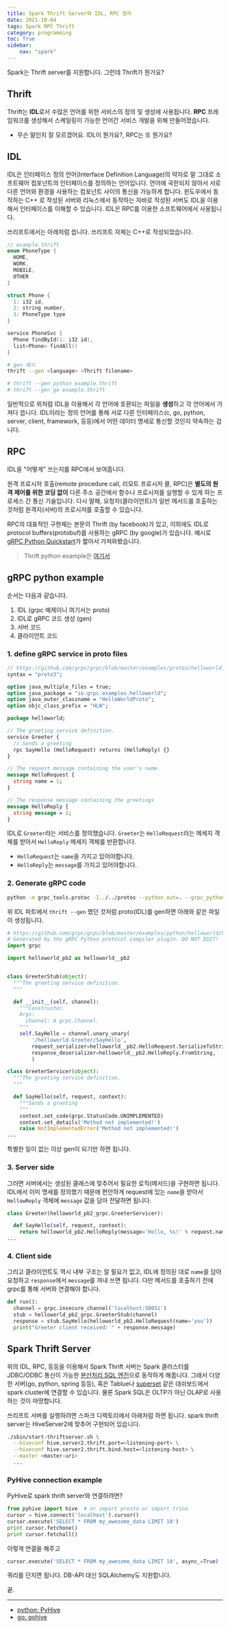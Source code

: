 ```yaml
---
title: Spark Thrift Server와 IDL, RPC 정리
date: 2021-10-04
tags: Spark RPC Thrift
category: programming
toc: True
sidebar:
    nav: "spark"
---
```


Spark는 Thrift server를 지원합니다. 그런데 Thrift가 뭔가요?

## Thrift

Thrift는 **IDL**로서 수많은 언어를 위한 서비스의 정의 및 생성에 사용됩니다. **RPC** 프레임워크를 생성해서 스케일링이 가능한 언어간 서비스 개발을 위해 만들어졌습니다.

* 무슨 말인지 잘 모르겠어요. IDL이 뭔가요?, RPC는 또 뭔가요?

## IDL

IDL은 인터페이스 정의 언어(Interface Definition Language)의 약자로 말 그대로 소프트웨어 컴포넌트의 인터페이스를 정의하는 언어입니다. 언어에 국한되지 않아서 서로 다른 언어와 환경을 사용하는 컴포넌트 사이의 통신을 가능하게 합니다. 윈도우에서 동작하는 C++ 로 작성된 서버와 리눅스에서 동작하는 자바로 작성된 서버도 IDL을 이용해서 인터페이스를 이해할 수 있습니다. IDL은 RPC를 이용한 소프트웨어에서 사용됩니다.

쓰리프트에서는 아래처럼 씁니다. 쓰리프트 자체는 C++로 작성되었습니다.

```c++
// example.thrift
enum PhoneType {
  HOME,
  WORK,
  MOBILE,
  OTHER
}

struct Phone {
  1: i32 id,
  2: string number,
  3: PhoneType type
}

service PhoneSvc {
  Phone findById(1: i32 id),
  list<Phone> findAll()
}
```

```sh
# gen 예시
thrift --gen <language> <Thrift filename>

# thrift --gen python example.thrift
# thrift --gen go example.thrift
```

일반적으로 위처럼 IDL을 이용해서 각 언어에 호환되는 파일을 **생성**하고 각 언어에서 가져다 씁니다. IDL이라는 정의 언어를 통해 서로 다른 인터페이스(c, go, python, server, client, framework, 등등)에서 어떤 데이터 명세로 통신할 것인지 약속하는 겁니다.

## RPC

IDL을 "어떻게" 쓰는지를 RPC에서 보여줍니다.

원격 프로시저 호출(remote procedure call, 리모트 프로시저 콜, RPC)은 **별도의 원격 제어를 위한 코딩 없이** 다른 주소 공간에서 함수나 프로시저를 실행할 수 있게 하는 프로세스 간 통신 기술입니다. 다시 말해, 요청자(클라이언트)가 일반 메서드를 호출하는 것처럼 원격지(서버)의 프로시저를 호출할 수 있습니다.

RPC의 대표적인 구현체는 본문의 Thrift (by facebook)가 있고, 이외에도 IDL로 protocol buffers(protobuf)를 사용하는 gRPC (by google)가 있습니다. 예시로 [gRPC Python Quickstart](https://grpc.io/docs/languages/python/quickstart/)가 짧아서 가져와봤습니다.

> Thrift python example은 [여기서](https://thrift.apache.org/tutorial/py.html)

## gRPC python example

순서는 다음과 같습니다.

1. IDL (grpc 예제이니 여기서는 proto)
2. IDL로 gRPC 코드 생성 (gen)
3. 서버 코드
4. 클라이언트 코드

### 1. define gRPC service in proto files

```proto
// https://github.com/grpc/grpc/blob/master/examples/protos/helloworld.proto
syntax = "proto3";

option java_multiple_files = true;
option java_package = "io.grpc.examples.helloworld";
option java_outer_classname = "HelloWorldProto";
option objc_class_prefix = "HLW";

package helloworld;

// The greeting service definition.
service Greeter {
  // Sends a greeting
  rpc SayHello (HelloRequest) returns (HelloReply) {}
}

// The request message containing the user's name.
message HelloRequest {
  string name = 1;
}

// The response message containing the greetings
message HelloReply {
  string message = 1;
}
```

IDL로 `Greeter`라는 서비스를 정의했습니다. `Greeter`는 `HelloRequest`라는 메세지 객체를 받아서 `HelloReply` 메세지 객체를 반환합니다.

* `HelloRequest`는 `name`을 가지고 있어야합니다.
* `HelloReply`는 `message`를 가지고 있어야합니다.

### 2. Generate gRPC code

```sh
python -m grpc_tools.protoc -I../../protos --python_out=. --grpc_python_out=. ../../protos/helloworld.proto
```

위 IDL 파트에서 `thrift --gen` 했던 것처럼 proto(IDL)를 gen하면 아래와 같은 파일이 생성됩니다.

```python
# https://github.com/grpc/grpc/blob/master/examples/python/helloworld/helloworld_pb2_grpc.py
# Generated by the gRPC Python protocol compiler plugin. DO NOT EDIT!
import grpc

import helloworld_pb2 as helloworld__pb2


class GreeterStub(object):
  """The greeting service definition.
  """

  def __init__(self, channel):
    """Constructor.
    Args:
      channel: A grpc.Channel.
    """
    self.SayHello = channel.unary_unary(
        '/helloworld.Greeter/SayHello',
        request_serializer=helloworld__pb2.HelloRequest.SerializeToString,
        response_deserializer=helloworld__pb2.HelloReply.FromString,
        )

class GreeterServicer(object):
  """The greeting service definition.
  """

  def SayHello(self, request, context):
    """Sends a greeting
    """
    context.set_code(grpc.StatusCode.UNIMPLEMENTED)
    context.set_details('Method not implemented!')
    raise NotImplementedError('Method not implemented!')
...
```

특별한 일이 없는 이상 gen이 되기만 하면 됩니다.

### 3. Server side

그러면 서버에서는 생성된 클래스에 맞추어서 필요한 로직(메서드)을 구현하면 됩니다. IDL에서 이미 명세를 정의했기 때문에 편안하게 request에 있는 `name`을 받아서 `HellowReply` 객체에 `message` 값을 담아 전달하면 됩니다.

```python
class Greeter(helloworld_pb2_grpc.GreeterServicer):

  def SayHello(self, request, context):
    return helloworld_pb2.HelloReply(message='Hello, %s!' % request.name)
...

```

### 4. Client side

그리고 클라이언트도 역시 내부 구조는 알 필요가 없고, IDL에 정의된 대로 `name`을 담아 요청하고 `response`에서 `message`를 꺼내 쓰면 됩니다.
다만 메서드를 호출하기 전에 grpc를 통해 서버와 연결해야 합니다.

```python
def run():
  channel = grpc.insecure_channel('localhost:50051')
  stub = helloworld_pb2_grpc.GreeterStub(channel)
  response = stub.SayHello(helloworld_pb2.HelloRequest(name='you'))
  print("Greeter client received: " + response.message)

```

## Spark Thrift Server

위의 IDL, RPC, 등등을 이용해서 Spark Thrift 서버는 Spark 클러스터를 JDBC/ODBC 통신이 가능한 [분산처리 SQL 엔진](https://spark.apache.org/docs/latest/sql-distributed-sql-engine.html#running-the-thrift-jdbcodbc-server)으로 동작하게 해줍니다. 그래서 다양한 서버(go, python, spring 등등), 혹은 Tablue나 [superset](https://superset.apache.org/docs/databases/spark-sql) 같은 대쉬보드에서 spark cluster에 연결할 수 있습니다. 물론 Spark SQL은 OLTP가 아닌 OLAP로 사용하는 것이 마땅합니다.

쓰리프트 서버를 실행하려면 스파크 디렉토리에서 아래처럼 하면 됩니다. spark thrift server는 HiveServer2에 맞추어 구현되어 있습니다.

```sh
./sbin/start-thriftserver.sh \
  --hiveconf hive.server2.thrift.port=<listening-port> \
  --hiveconf hive.server2.thrift.bind.host=<listening-host> \
  --master <master-uri>
  ...
```

### PyHive connection example

PyHive로 spark thrift server와 연결하려면?

```python
from pyhive import hive  # or import presto or import trino
cursor = hive.connect('localhost').cursor()
cursor.execute('SELECT * FROM my_awesome_data LIMIT 10')
print cursor.fetchone()
print cursor.fetchall()
```

이렇게 연결을 해주고

```python
cursor.execute('SELECT * FROM my_awesome_data LIMIT 10', async_=True)
```

쿼리를 던지면 됩니다. DB-API 대신 SQLAlchemy도 지원합니다.

끝.

---

* [python: PyHive](https://github.com/dropbox/PyHive)
* [go: gohive](https://github.com/beltran/gohive)
